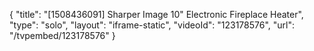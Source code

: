 {
    "title": "[1508436091] Sharper Image 10\" Electronic Fireplace Heater",
    "type": "solo",
    "layout": "iframe-static",
    "videoId": "123178576",
    "url": "\/tvpembed\/123178576"
}